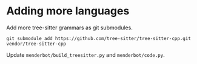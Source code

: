 # Adding more languages

Add more tree-sitter grammars as git submodules.

```
git submodule add https://github.com/tree-sitter/tree-sitter-cpp.git vendor/tree-sitter-cpp
```

Update `menderbot/build_treesitter.py` and `menderbot/code.py`.